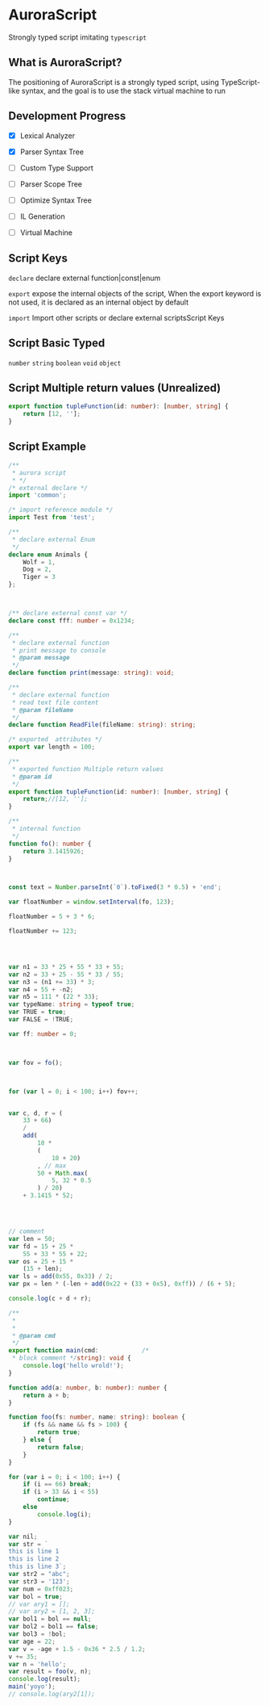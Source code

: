 # AuroraScript 
Strongly typed script imitating `typescript` 

What is AuroraScript?
--------------
The positioning of AuroraScript is a strongly typed script, using TypeScript-like syntax,
and the goal is to use the stack virtual machine to run 



Development Progress  
--------------
- [x] Lexical Analyzer
- [x] Parser Syntax Tree 
- [ ] Custom Type Support
- [ ] Parser Scope Tree
- [ ] Optimize Syntax Tree 
- [ ] IL Generation 
- [ ] Virtual Machine



Script Keys
--------------
`declare` declare external function|const|enum

`export`  expose the internal objects of the script, When the export keyword is not used, it is declared as an internal object by default

`import`  Import other scripts or declare external scriptsScript Keys



Script Basic Typed
--------------
`number` 
`string`
`boolean`
`void`
`object`

Script Multiple return values (Unrealized)
--------------
``` typescript
export function tupleFunction(id: number): [number, string] {
    return [12, ''];
}
```


Script Example
--------------



``` typescript
/**
 * aurora script
 * */
/* external declare */
import 'common';

/* import reference module */
import Test from 'test';

/**
 * declare external Enum
 */
declare enum Animals {
    Wolf = 1,
    Dog = 2,
    Tiger = 3
};



/** declare external const var */
declare const fff: number = 0x1234;

/**
 * declare external function
 * print message to console
 * @param message
 */
declare function print(message: string): void;

/**
 * declare external function
 * read text file content
 * @param fileName
 */
declare function ReadFile(fileName: string): string;

/* exported  attributes */
export var length = 100;

/**
 * exported function Multiple return values
 * @param id
 */
export function tupleFunction(id: number): [number, string] {
    return;//[12, ''];
}

/**
 * internal function
 */
function fo(): number {
    return 3.1415926;
}



const text = Number.parseInt(`0`).toFixed(3 * 0.5) + 'end';

var floatNumber = window.setInterval(fo, 123);

floatNumber = 5 + 3 * 6;

floatNumber += 123;




var n1 = 33 * 25 + 55 * 33 + 55;
var n2 = 33 + 25 - 55 * 33 / 55;
var n3 = (n1 += 33) * 3;
var n4 = 55 + -n2;
var n5 = 111 * (22 * 33);
var typeName: string = typeof true;
var TRUE = true;
var FALSE = !TRUE;

var ff: number = 0;



var fov = fo();



for (var l = 0; i < 100; i++) fov++;


var c, d, r = (
    33 + 66)
    /
    add(
        10 *
        (
            10 + 20)
        , // max
        50 + Math.max(
            5, 32 * 0.5
        ) / 20)
    + 3.1415 * 52;




// comment
var len = 50;
var fd = 15 + 25 *
    55 + 33 * 55 + 22;
var os = 25 + 15 *
    (15 + len);
var ls = add(0x55, 0x33) / 2;
var px = len * (-len + add(0x22 + (33 + 0x5), 0xff)) / (6 + 5);

console.log(c + d + r);

/**
 *          
 * 
 * @param cmd
 */
export function main(cmd:            /* 
 * block comment */string): void {
    console.log('hello wrold!');
}

function add(a: number, b: number): number {
    return a + b;
}

function foo(fs: number, name: string): boolean {
    if (fs && name && fs > 100) {
        return true;
    } else {
        return false;
    }
}

for (var i = 0; i < 100; i++) {
    if (i == 66) break;
    if (i > 33 && i < 55)
        continue;
    else
        console.log(i);
}

var nil;
var str = `
this is line 1
this is line 2
this is line 3`;
var str2 = "abc";
var str3 = '123';
var num = 0xff023;
var bol = true;
// var ary1 = [];
// var ary2 = [1, 2, 3];
var bol1 = bol == null;
var bol2 = bol1 == false;
var bol3 = !bol;
var age = 22;
var v = -age + 1.5 - 0x36 * 2.5 / 1.2;
v += 35;
var n = 'hello';
var result = foo(v, n);
console.log(result);
main('yoyo');
// console.log(ary2[1]);
```